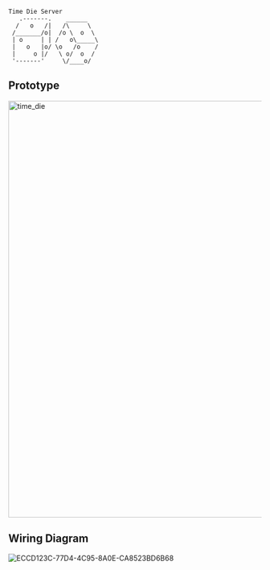 	Time Die Server
       .-------.    ______
      /   o   /|   /\     \
     /_______/o|  /o \  o  \
     | o     | | /   o\_____\
     |   o   |o/ \o   /o    /
     |     o |/   \ o/  o  /
     '-------'     \/____o/

Prototype
----------------------------------
<img width="827" alt="time_die" src="https://github.com/abuck17/TimeDieServer/assets/51537943/153ac01a-9845-48e4-8cfe-7cb02044289a">

Wiring Diagram 
---------------------------------- 
![ECCD123C-77D4-4C95-8A0E-CA8523BD6B68](https://github.com/abuck17/TimeDieServer/assets/51537943/e4e2cf81-1dda-4ca9-8274-cbf701919762)
